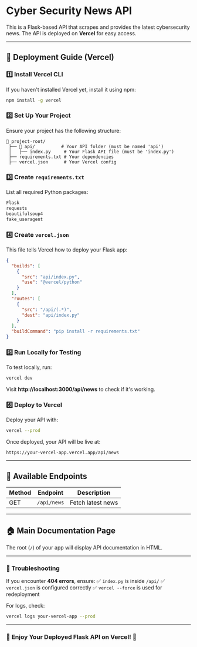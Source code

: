 # Cyber Security News API

This is a Flask-based API that scrapes and provides the latest cybersecurity news. The API is deployed on **Vercel** for easy access.

---

## 🚀 Deployment Guide (Vercel)

### 1️⃣ **Install Vercel CLI**
If you haven't installed Vercel yet, install it using npm:
```bash
npm install -g vercel
```

### 2️⃣ **Set Up Your Project**
Ensure your project has the following structure:
```
📂 project-root/
 ├── 📂 api/          # Your API folder (must be named 'api')
 │   ├── index.py     # Your Flask API file (must be 'index.py')
 ├── requirements.txt # Your dependencies
 ├── vercel.json      # Your Vercel config
```

### 3️⃣ **Create `requirements.txt`**
List all required Python packages:
```bash
Flask
requests
beautifulsoup4
fake_useragent
```

### 4️⃣ **Create `vercel.json`**
This file tells Vercel how to deploy your Flask app:
```json
{
  "builds": [
    {
      "src": "api/index.py",
      "use": "@vercel/python"
    }
  ],
  "routes": [
    {
      "src": "/api/(.*)",
      "dest": "api/index.py"
    }
  ],
  "buildCommand": "pip install -r requirements.txt"
}
```

### 5️⃣ **Run Locally for Testing**
To test locally, run:
```bash
vercel dev
```
Visit **http://localhost:3000/api/news** to check if it's working.

### 6️⃣ **Deploy to Vercel**
Deploy your API with:
```bash
vercel --prod
```
Once deployed, your API will be live at:
```
https://your-vercel-app.vercel.app/api/news
```

---

## 📝 **Available Endpoints**
| Method | Endpoint     | Description               |
|--------|-------------|---------------------------|
| GET    | `/api/news` | Fetch latest news        |

---

## 🏠 **Main Documentation Page**
The root (`/`) of your app will display API documentation in HTML.

---

### 🎯 **Troubleshooting**
If you encounter **404 errors**, ensure:
✅ `index.py` is inside `/api/`
✅ `vercel.json` is configured correctly
✅ `vercel --force` is used for redeployment

For logs, check:
```bash
vercel logs your-vercel-app --prod
```

---

### 📢 **Enjoy Your Deployed Flask API on Vercel! 🚀**

